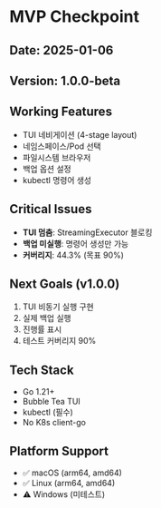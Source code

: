 # MVP Checkpoint

## Date: 2025-01-06
## Version: 1.0.0-beta

## Working Features
- TUI 네비게이션 (4-stage layout)
- 네임스페이스/Pod 선택
- 파일시스템 브라우저
- 백업 옵션 설정
- kubectl 명령어 생성

## Critical Issues
- **TUI 멈춤**: StreamingExecutor 블로킹
- **백업 미실행**: 명령어 생성만 가능
- **커버리지**: 44.3% (목표 90%)

## Next Goals (v1.0.0)
1. TUI 비동기 실행 구현
2. 실제 백업 실행
3. 진행률 표시
4. 테스트 커버리지 90%

## Tech Stack
- Go 1.21+
- Bubble Tea TUI
- kubectl (필수)
- No K8s client-go

## Platform Support
- ✅ macOS (arm64, amd64)
- ✅ Linux (arm64, amd64)
- ⚠️ Windows (미테스트)